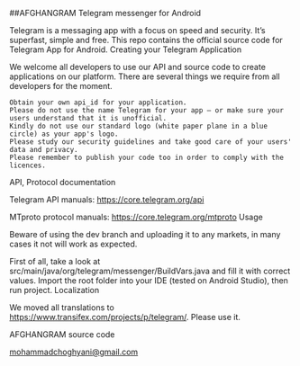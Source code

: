 ##AFGHANGRAM
Telegram messenger for Android

Telegram is a messaging app with a focus on speed and security. It’s superfast, simple and free. This repo contains the official source code for Telegram App for Android.
Creating your Telegram Application

We welcome all developers to use our API and source code to create applications on our platform. There are several things we require from all developers for the moment.

    Obtain your own api_id for your application.
    Please do not use the name Telegram for your app — or make sure your users understand that it is unofficial.
    Kindly do not use our standard logo (white paper plane in a blue circle) as your app's logo.
    Please study our security guidelines and take good care of your users' data and privacy.
    Please remember to publish your code too in order to comply with the licences.

API, Protocol documentation

Telegram API manuals: https://core.telegram.org/api

MTproto protocol manuals: https://core.telegram.org/mtproto
Usage

Beware of using the dev branch and uploading it to any markets, in many cases it not will work as expected.

First of all, take a look at src/main/java/org/telegram/messenger/BuildVars.java and fill it with correct values. Import the root folder into your IDE (tested on Android Studio), then run project.
Localization

We moved all translations to https://www.transifex.com/projects/p/telegram/. Please use it.

AFGHANGRAM source code

mohammadchoghyani@gmail.com

